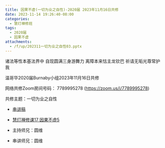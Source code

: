 ```yaml
---
title: 因果不虚(一切为业之自性)-2020届 2023年11月16日共修
date: 2023-11-14 19:26:40-08:00
categories:
  - 慧灯禅修班
tags:
  - 2020届
  - 因果不虚
attachments:
  - /f/up/202311一切为业之自性03.pptx
---
```

诸法等性本基法界中 自现圆满三身游舞力
离障本来怙主龙钦巴 祈请无垢光尊常护我

温哥华2020届Burnaby小组2023年11月16日共修

网络共修Zoom房间号码： 7789995278 (<https://zoom.us/j/7789995278>)

共修主题：一切为业之自性
* [串讲稿](/f/up/202311一切为业之自性03.pptx)
* [慧灯禅修课17 因果不虚5](https://fohuifayu.com/index.php/huideng-jiangtang/rensheng-zhihui/2016-07-21-09-15-04/2017-01-20-04-20-16/2357-l17074)



* 主持师兄：圆维
* 串讲师兄：圆维